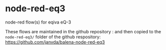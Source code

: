 node-red-eq3
============

node-red flow(s) for eqiva eQ-3 

These flows are maintained in the github repository : 
and then copied to the `node-red-eq3/` folder of the github respository: https://github.com/janvda/balena-node-red-eq3


